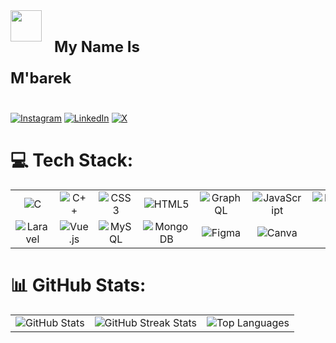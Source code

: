 <div style="display: inline-block; vertical-align: middle;">
  <img src="https://media.giphy.com/media/MPxg9U887PS0B8XT4J/giphy.gif" width="50px" height="50px" style="float: left; margin-right: 20px;">
  <h1 style="font-size: 24px; line-height: 50px;">My Name Is M'barek</h1>
</div>


[![Instagram](https://img.shields.io/badge/Instagram-%23E4405F.svg?logo=Instagram&logoColor=white)](https://instagram.com/https://www.instagram.com/m.elaadraoui/) [![LinkedIn](https://img.shields.io/badge/LinkedIn-%230077B5.svg?logo=linkedin&logoColor=white)](https://linkedin.com/in/https://www.linkedin.com/in/mbarek-elaadraoui/) [![X](https://img.shields.io/badge/X-black.svg?logo=X&logoColor=white)](https://x.com/https://x.com/m_eladraoui) 

# 💻 Tech Stack:

<table style="width:100%">
  <tr>
    <td align="center"><img src="https://img.shields.io/badge/c-%2300599C.svg?style=for-the-badge&logo=c&logoColor=white" alt="C"></td>
    <td align="center"><img src="https://img.shields.io/badge/c++-%2300599C.svg?style=for-the-badge&logo=c%2B%2B&logoColor=white" alt="C++"></td>
    <td align="center"><img src="https://img.shields.io/badge/css3-%231572B6.svg?style=for-the-badge&logo=css3&logoColor=white" alt="CSS3"></td>
    <td align="center"><img src="https://img.shields.io/badge/html5-%23E34F26.svg?style=for-the-badge&logo=html5&logoColor=white" alt="HTML5"></td>
    <td align="center"><img src="https://img.shields.io/badge/-GraphQL-E10098?style=for-the-badge&logo=graphql&logoColor=white" alt="GraphQL"></td>
    <td align="center"><img src="https://img.shields.io/badge/javascript-%23323330.svg?style=for-the-badge&logo=javascript&logoColor=%23F7DF1E" alt="JavaScript"></td>
    <td align="center"><img src="https://img.shields.io/badge/markdown-%23000000.svg?style=for-the-badge&logo=markdown&logoColor=white" alt="Markdown"></td>
    <td align="center"><img src="https://img.shields.io/badge/php-%23777BB4.svg?style=for-the-badge&logo=php&logoColor=white" alt="PHP"></td>
    <td align="center"><img src="https://img.shields.io/badge/yaml-%23ffffff.svg?style=for-the-badge&logo=yaml&logoColor=151515" alt="YAML"></td>
    <td align="center"><img src="https://img.shields.io/badge/AWS-%23FF9900.svg?style=for-the-badge&logo=amazon-aws&logoColor=white" alt="AWS"></td>
    <td align="center"><img src="https://img.shields.io/badge/JWT-black?style=for-the-badge&logo=JSON%20web%20tokens" alt="JWT"></td>
  </tr>
  <tr>
    <td align="center"><img src="https://img.shields.io/badge/laravel-%23FF2D20.svg?style=for-the-badge&logo=laravel&logoColor=white" alt="Laravel"></td>
    <td align="center"><img src="https://img.shields.io/badge/vue.js-%2335495e.svg?style=for-the-badge&logo=vuedotjs&logoColor=%234FC08D" alt="Vue.js"></td>
    <td align="center"><img src="https://img.shields.io/badge/mysql-4479A1.svg?style=for-the-badge&logo=mysql&logoColor=white" alt="MySQL"></td>
    <td align="center"><img src="https://img.shields.io/badge/MongoDB-%234ea94b.svg?style=for-the-badge&logo=mongodb&logoColor=white" alt="MongoDB"></td>
    <td align="center"><img src="https://img.shields.io/badge/figma-%23F24E1E.svg?style=for-the-badge&logo=figma&logoColor=white" alt="Figma"></td>
    <td align="center"><img src="https://img.shields.io/badge/Canva-%2300C4CC.svg?style=for-the-badge&logo=Canva&logoColor=white" alt="Canva"></td>
    <td align="center"><img src="https://img.shields.io/badge/git-%23F05033.svg?style=for-the-badge&logo=git&logoColor=white" alt="Git"></td>
    <td align="center"><img src="https://img.shields.io/badge/github-%23121011.svg?style=for-the-badge&logo=github&logoColor=white" alt="GitHub"></td>
    <td align="center"><img src="https://img.shields.io/badge/docker-%230db7ed.svg?style=for-the-badge&logo=docker&logoColor=white" alt="Docker"></td>
    <td align="center"><img src="https://img.shields.io/badge/Postman-FF6C37?style=for-the-badge&logo=postman&logoColor=white" alt="Postman"></td>
    <td align="center"><img src="https://img.shields.io/badge/Symfony-black?style=for-the-badge&logo=symfony&logoColor=white" alt="Symfony"></td>
  </tr>
</table>




# 📊 GitHub Stats:

<table>
  <tr>
    <td>
      <img src="https://github-readme-stats.vercel.app/api?username=MBAREK0&theme=dark&hide_border=false&include_all_commits=false&count_private=false" alt="GitHub Stats" />
    </td>
    <td>
      <img src="https://github-readme-streak-stats.herokuapp.com/?user=MBAREK0&theme=dark&hide_border=false" alt="GitHub Streak Stats" />
    </td>
    <td>
      <img src="https://github-readme-stats.vercel.app/api/top-langs/?username=MBAREK0&theme=dark&hide_border=false&include_all_commits=false&count_private=false&layout=compact" alt="Top Languages" />
    </td>
  </tr>
</table>

